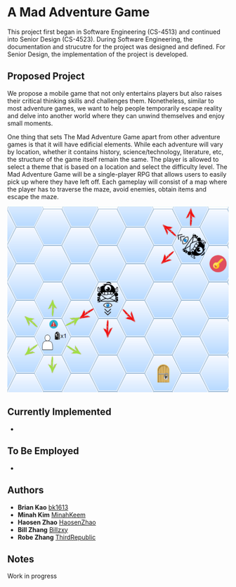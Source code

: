 # A Mad Adventure Game

This project first began in Software Engineering (CS-4513) and continued into Senior Design (CS-4523).  During Software Engineering, the documentation and strucutre for the project was designed and defined.  For Senior Design, the implementation of the project is developed.  

## Proposed Project
We propose a mobile game that not only entertains players but also raises their critical thinking skills and challenges them.  Nonetheless, similar to most adventure games, we want to help people temporarily escape reality and delve into another world where they can unwind themselves and enjoy small moments. 

One thing that sets The Mad Adventure Game apart from other adventure games is that it will have edificial elements.  While each adventure will vary by location, whether it contains history, science/technology, literature, etc, the structure of the game itself remain the same.  The player is allowed to select a theme that is based on a location and select the difficulty level.  The Mad Adventure Game will be a single-player RPG that allows users to easily pick up where they have left off.  Each gameplay will consist of a map where the player has to traverse the maze, avoid enemies, obtain items and escape the maze.          

![Demo Image](/static/demo.PNG)

## Currently Implemented

* 

## To Be Employed

* 

## Authors

* **Brian Kao** [bk1613](https://github.com/bk1613)
* **Minah Kim** [MinahKeem](https://github.com/minahkeem)
* **Haosen Zhao** [HaosenZhao](https://github.com/HaosenZhao)
* **Bill Zhang** [Billzxy](https://github.com/billzxy)
* **Robe Zhang** [ThirdRepublic](https://github.com/ThirdRepublic)

## Notes
Work in progress
